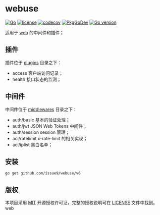# webuse

[![Go](https://github.com/issue9/webuse/actions/workflows/go.yml/badge.svg)](https://github.com/issue9/webuse/actions/workflows/go.yml)
[![license](https://img.shields.io/badge/license-MIT-brightgreen.svg?style=flat)](https://opensource.org/licenses/MIT)
[![codecov](https://codecov.io/gh/issue9/webuse/branch/master/graph/badge.svg)](https://codecov.io/gh/issue9/webuse)
[![PkgGoDev](https://pkg.go.dev/badge/github.com/issue9/webuse/v6)](https://pkg.go.dev/github.com/issue9/webuse/v6)
[![Go version](https://img.shields.io/github/go-mod/go-version/issue9/webuse)](https://golang.org)

 适用于 [web](https://pkg.go.dev/github.com/issue9/web) 的中间件和插件；

## 插件

插件位于 [plugins](plugins) 目录之下：

- access 客户端访问记录；
- health 接口状态的监测；

## 中间件

中间件位于 [middlewares](middlewares) 目录之下：

- auth/basic 基本的验证处理；
- auth/jwt JSON Web Tokens 中间件；
- auth/session session 管理；
- acl/ratelimit x-rate-limit 的相关实现；
- acl/iplist 黑白名单；

## 安装

```shell
go get github.com/issue9/webuse/v6
```

## 版权

本项目采用 [MIT](https://opensource.org/licenses/MIT) 开源授权许可证，完整的授权说明可在 [LICENSE](LICENSE) 文件中找到。
web
